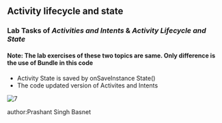 <h2>Activity lifecycle and state </h2>
<h3>Lab Tasks of <i>Activities and Intents</i> & <i>Activity Lifecycle and State</i></h3>
<h4>Note: The lab exercises of these two topics are same. Only difference is the use of Bundle in this code</h4>


<ul> 
  <li>Activity State is saved by onSaveInstance State()</li>
  <li>The code updated version of Activites and Intents</li>
  
  </ul>

![7](https://user-images.githubusercontent.com/50170332/111466799-d3c2fb80-874b-11eb-8c2e-0022ee78f68a.gif)




author:Prashant Singh Basnet